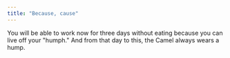 ```yaml
---
title: "Because, cause"
---
```

You will be able to work now for three days without eating because you can live off your &quot;humph.&quot; And from that day to this, the Camel always wears a hump.

